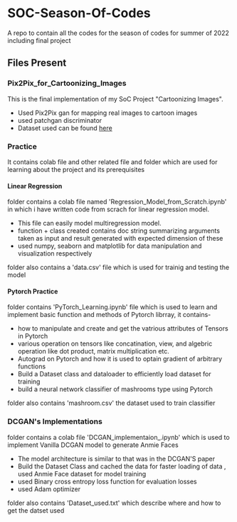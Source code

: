 # SOC-Season-Of-Codes
A repo to contain all the codes for the season of codes for summer of 2022 including final project 


## Files Present

### Pix2Pix_for_Cartoonizing_Images

This is the final implementation of my SoC Project "Cartoonizing Images".
* Used Pix2Pix gan for mapping real images to cartoon images
* used patchgan discriminator
* Dataset used can be found [here](https://www.kaggle.com/datasets/defileroff/comic-faces-paired-synthetic-v2)


### Practice
It contains colab file and other related file and folder which are used for learning about the project and its prerequisites

#### Linear Regression

folder contains a colab file named 'Regression_Model_from_Scratch.ipynb' in which i have written code from scrach for linear regression model.
* This file can easily model multiregression model.
* function + class created contains doc string summarizing arguments taken as input and result generated with expected dimension of these
* used numpy, seaborn and matplotlib for data manipulation and visualization respectively

folder also contains a 'data.csv' file which is used for trainig and testing the model

#### Pytorch Practice

folder contains 'PyTorch_Learning.ipynb' file which is used to learn and implement basic function and methods of Pytorch librray, it contains-
* how to manipulate and create and get the vatrious attributes of Tensors in Pytorch
* various operation on tensors like concatination, view, and algebric operation like dot product, matrix multiplication etc.
* Autograd on Pytorch and how it is used to optain gradient of arbitrary functions
* Build a Dataset class and dataloader to efficiently load dataset for training
* build a neural network classifier of mashrooms type using Pytorch

folder also contains 'mashroom.csv' the dataset used to train classifier


### DCGAN's Implementations

folder contains a colab file 'DCGAN_implementaion_.ipynb' which is used to implement Vanilla DCGAN model to generate Anmie Faces
* The model architecture is similar to that was in the DCGAN'S paper
* Build the Dataset Class and cached the data for faster loading of data , used Anmie Face dataset for model training
* used Binary cross entropy loss function for evaluation losses
* used Adam optimizer

folder also contains 'Dataset_used.txt' which describe where and how to get the datset used


